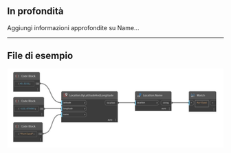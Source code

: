 ## In profondità
Aggiungi informazioni approfondite su Name...
___
## File di esempio

![Name](./DynamoUnits.Location.Name_img.jpg)

